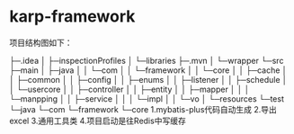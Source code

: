 # karp-framework
项目结构图如下：

├─.idea
│  ├─inspectionProfiles
│  └─libraries
├─.mvn
│  └─wrapper
└─src
    ├─main
    │  ├─java
    │  │  └─com
    │  │      └─framework
    │  │          └─core
    │  │              ├─cache
    │  │              ├─common
    │  │              ├─config
    │  │              ├─enums
    │  │              ├─listener
    │  │              ├─schedule
    │  │              └─usercore
    │  │                  ├─controller
    │  │                  ├─entity
    │  │                  ├─mapper
    │  │                  │  └─manpping
    │  │                  ├─service
    │  │                  │  └─impl
    │  │                  └─vo
    │  └─resources
    └─test
        └─java
            └─com
                └─framework
                    └─core
1.mybatis-plus代码自动生成
2.导出excel
3.通用工具类
4.项目启动是往Redis中写缓存